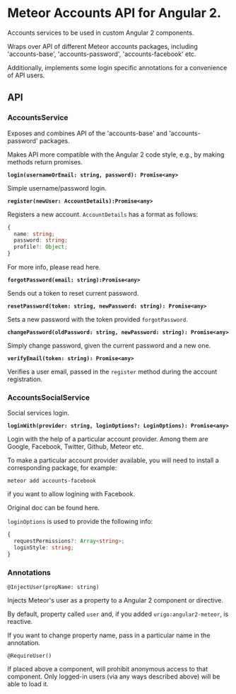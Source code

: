 # Meteor Accounts API for Angular 2.

Accounts services to be used in custom Angular 2 components.

Wraps over API of different Meteor accounts packages, including 'accounts-base', 'accounts-password', 'accounts-facebook' etc.

Additionally, implements some login specific annotations for a convenience of API users.

## API

### AccountsService

Exposes and combines API of the 'accounts-base' and 'accounts-password' packages.

Makes API more compatible with the Angular 2 code style, e.g., by making methods return promises.

**`login(usernameOrEmail: string, password): Promise<any>`**

Simple username/password login.

**`register(newUser: AccountDetails):Promise<any>`**

Registers a new account. `AccountDetails` has a format as follows:

```ts
{
  name: string;
  password: string;
  profile?: Object;
}
```
For more info, please read here.

**`forgotPassword(email: string):Promise<any>`**

Sends out a token to reset current password.

**`resetPassword(token: string, newPassword: string): Promise<any>`**

Sets a new password with the token provided `forgotPassword`.

**`changePassword(oldPassword: string, newPassword: string): Promise<any>`**

Simply change password, given the current password and a new one.

**`verifyEmail(token: string): Promise<any>`**

Verifies a user email, passed in the `register` method during the account registration.

### AccountsSocialService

Social services login.

**`loginWith(provider: string, loginOptions?: LoginOptions): Promise<any>`**

Login with the help of a particular account provider. Among them are Google, Facebook, Twitter, Github, Meteor etc.

To make a particular account provider available, you will need to install a corresponding package, for example:
```
meteor add accounts-facebook
```
if you want to allow logining with Facebook.

Original doc can be found here.

`loginOptions` is used to provide the following info:

```ts
{
  requestPermissions?: Array<string>;
  loginStyle: string;
}
```

### Annotations

`@InjectUser(propName: string)`

Injects Meteor's user as a property to a Angular 2 component or directive.

By default, property called `user` and, if you added `urigo:angular2-meteor`, is reactive.

If you want to change property name, pass in a particular name in the annotation.

`@RequireUser()`

If placed above a component, will prohibit anonymous access to that component.
Only logged-in users (via any ways described above) will be able to load it.

